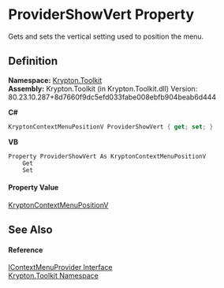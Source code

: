 # ProviderShowVert Property


Gets and sets the vertical setting used to position the menu.



## Definition
**Namespace:** <a href="79d2eac2-21f4-54ff-7552-b20c33c30600.md">Krypton.Toolkit</a>  
**Assembly:** Krypton.Toolkit (in Krypton.Toolkit.dll) Version: 80.23.10.287+8d7660f9dc5efd033fabe008ebfb904beab6d444

**C#**
``` C#
KryptonContextMenuPositionV ProviderShowVert { get; set; }
```
**VB**
``` VB
Property ProviderShowVert As KryptonContextMenuPositionV
	Get
	Set
```



#### Property Value
<a href="b8857d05-ca25-008f-ce37-32bcc9005462.md">KryptonContextMenuPositionV</a>

## See Also


#### Reference
<a href="169231ea-b03a-bb4a-0d84-38bca06f5a4d.md">IContextMenuProvider Interface</a>  
<a href="79d2eac2-21f4-54ff-7552-b20c33c30600.md">Krypton.Toolkit Namespace</a>  
